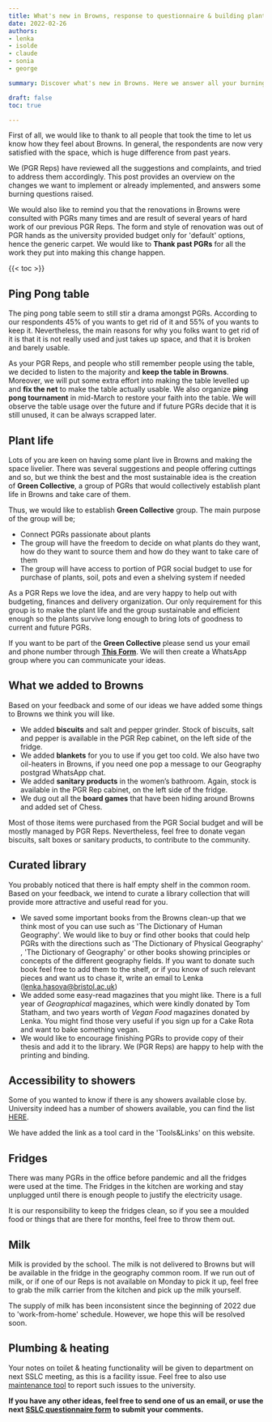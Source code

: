```yaml
---
title: What's new in Browns, response to questionnaire & building plant life.
date: 2022-02-26
authors:
- lenka
- isolde
- claude
- sonia
- george

summary: Discover what's new in Browns. Here we answer all your burning questions, address comments and implement suggestions. Join our Green Collective group and help build plant life in Browns.

draft: false
toc: true

---
```


First of all, we would like to thank to all people that took the time to let us know how they feel about Browns. In general, the respondents are now very satisfied with the space, which is huge difference from past years. 

We (PGR Reps) have reviewed all the suggestions and complaints, and tried to address them accordingly. This post provides an overview on the changes we want to implement or already implemented, and answers some burning questions raised.

We would also like to remind you that the renovations in Browns were consulted with PGRs many times and are result of several years of hard work of our previous PGR Reps. The form and style of renovation was out of PGR hands as the university provided budget only for 'default' options, hence the generic carpet. We would like to **Thank past PGRs** for all the work they put into making this change happen.

{{< toc >}} 

<!--more-->


## Ping Pong table

The ping pong table seem to still stir a drama amongst PGRs. According to our respondents 45% of you wants to get rid of it and 55% of you wants to keep it. Nevertheless, the main reasons for why you folks want to get rid of it is that it is not really used and just takes up space, and that it is broken and barely usable.

As your PGR Reps, and people who still remember people using the table, we decided to listen to the majority and **keep the table in Browns**. Moreover, we will put some extra effort into making the table levelled up and **fix the net** to make the table actually usable. We also organize **ping pong tournament** in mid-March to restore your faith into the table.
We will observe the table usage over the future and if future PGRs decide that it is still unused, it can be always scrapped later.

## Plant life

Lots of you are keen on having some plant live in Browns and making the space livelier. There was several suggestions and people offering cuttings and so, but we think the best and the most sustainable idea is the creation of **Green Collective**, a group of PGRs that would collectively establish plant life in Browns and take care of them.

Thus, we would like to establish **Green Collective** group. The main purpose of the group will be;
* Connect PGRs passionate about plants
* The group will have the freedom to decide on what plants do they want, how do they want to source them and how do they want to take care of them
* The group will have access to portion of PGR social budget to use for purchase of plants, soil, pots and even a shelving system if needed

As a PGR Reps we love the idea, and are very happy to help out with budgeting, finances and delivery organization. Our only requirement for this group is to make the plant life and the group sustainable and efficient enough so the plants survive long enough to bring lots of goodness to current and future PGRs.

If you want to be part of the **Green Collective** please send us your email and phone number through **[This Form](https://forms.gle/txtUQgajVUpfoYFb8)**. We will then create a WhatsApp group where you can communicate your ideas.

## What we added to Browns

Based on your feedback and some of our ideas we have added some things to Browns we think you will like. 
* We added **biscuits** and salt and pepper grinder. Stock of biscuits, salt and pepper is available in the PGR Rep cabinet, on the left side of the fridge.
* We added **blankets** for you to use if you get too cold. We also have two oil-heaters in Browns, if you need one pop a message to our Geography postgrad WhatsApp chat.
* We added **sanitary products** in the women’s bathroom. Again, stock is available in the PGR Rep cabinet, on the left side of the fridge.
* We dug out all the **board games** that have been hiding around Browns and added set of Chess.

Most of those items were purchased from the PGR Social budget and will be mostly managed by PGR Reps. Nevertheless, feel free to donate vegan biscuits, salt boxes or sanitary products, to contribute to the community. 

## Curated library

You probably noticed that there is half empty shelf in the common room. Based on your feedback, we intend to curate a library collection that will provide more attractive and useful read for you. 
* We saved some important books from the Browns clean-up that we think most of you can use such as 'The Dictionary of Human Geography'. We would like to buy or find other books that could help PGRs with the directions such as 'The Dictionary of Physical Geography' , 'The Dictionary of Geography' or other books showing principles or concepts of the different geography fields. If you want to donate such book feel free to add them to the shelf, or if you know of such relevant pieces and want us to chase it, write an email to Lenka (lenka.hasova@bristol.ac.uk)
* We added some easy-read magazines that you might like. There is a full year of *Geographical* magazines, which were kindly donated by Tom Statham, and two years worth of *Vegan Food* magazines donated by Lenka. You might find those very useful if you sign up for a Cake Rota and want to bake something vegan.
* We would like to encourage finishing PGRs to provide copy of their thesis and add it to the library. We (PGR Reps) are happy to help with the printing and binding. 

## Accessibility to showers

Some of you wanted to know if there is any showers available close by.
University indeed has a number of showers available, you can find the list [HERE](https://www.bristol.ac.uk/media-library/sites/transportplan/documents/List%20of%20University%20showers%20exc%20Halls%202020.pdf).

We have added the link as a tool card in the 'Tools&Links' on this website.

## Fridges 

There was many PGRs in the office before pandemic and all the fridges were used at the time. The Fridges in the kitchen are working and stay unplugged until there is enough people to justify the electricity usage.

It is our responsibility to keep the fridges clean, so if you see a moulded food or things that are there for months, feel free to throw them out. 

## Milk

Milk is provided by the school. The milk is not delivered to Browns but will be available in the fridge in the geography common room. If we run out of milk, or if one of our Reps is not available on Monday to pick it up, feel free to grab the milk carrier from the kitchen and pick up the milk yourself.

The supply of milk has been inconsistent since the beginning of 2022 due to 'work-from-home' schedule. However, we hope this will be resolved soon.

## Plumbing & heating

Your notes on toilet & heating functionality will be given to department on next SSLC meeting, as this is a facility issue. Feel free to also use [maintenance tool](https://uob.sharepoint.com/sites/campus-division/SitePages/maintenance-services.aspx) to report such issues to the university. 


**If you have any other ideas, feel free to send one of us an email, or use the next [SSLC questionnaire form](https://forms.gle/TnVWgMn8ShXdvZzd6) to submit your comments.**

